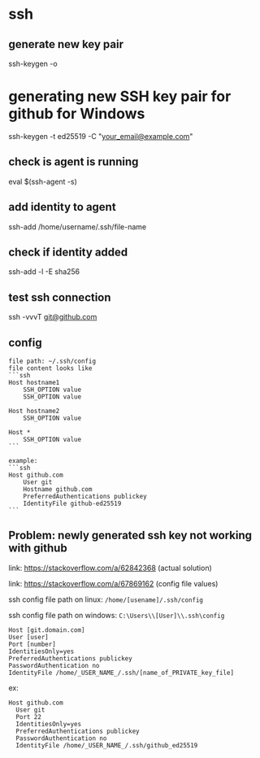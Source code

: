 # ssh

## generate new key pair

ssh-keygen -o

# generating new SSH key pair for github for Windows

ssh-keygen -t ed25519 -C "your_email@example.com"

## check is agent is running

eval $(ssh-agent -s)

## add identity to agent

ssh-add /home/username/.ssh/file-name

## check if identity added

ssh-add -l -E sha256 

## test ssh connection

ssh -vvvT git@github.com 


## config

	file path: ~/.ssh/config
	file content looks like
	```ssh
	Host hostname1
	    SSH_OPTION value
	    SSH_OPTION value

	Host hostname2
		SSH_OPTION value

	Host *
	    SSH_OPTION value
	```

	example:
	```ssh
	Host github.com
		User git
		Hostname github.com
		PreferredAuthentications publickey
		IdentityFile github-ed25519
	```


## Problem: newly generated ssh key not working with github

link: https://stackoverflow.com/a/62842368 (actual solution)

link: https://stackoverflow.com/a/67869162 (config file values)

ssh config file path on linux: `/home/[usename]/.ssh/config`

ssh config file path on windows: `C:\Users\\[User]\\.ssh\config`

```ssh
Host [git.domain.com]
User [user]
Port [number]
IdentitiesOnly=yes
PreferredAuthentications publickey
PasswordAuthentication no
IdentityFile /home/_USER_NAME_/.ssh/[name_of_PRIVATE_key_file]
```

ex:

```ssh
Host github.com
  User git
  Port 22
  IdentitiesOnly=yes
  PreferredAuthentications publickey
  PasswordAuthentication no
  IdentityFile /home/_USER_NAME_/.ssh/github_ed25519
```

